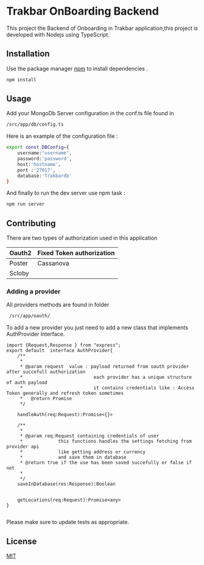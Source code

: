 # Trakbar OnBoarding Backend   

This project the Backend of Onboarding in Trakbar application,this project is developed with Nodejs using TypeScript. 

## Installation

Use the package manager [npm](https://www.npmjs.com/) to install dependencies .

```bash
npm install
```

## Usage
Add your MongoDb Server configuration in the conf.ts file found in 

```bash
/src/app/db/config.ts
```
Here is an example of the configuration file :

```bash
export const DBConfig={
    username:"username",
    password:'password',
    host:'hostname',
    port :'27017',
    database:'Trakbardb'
}

```
And finally to run the dev  server use npm task : 
```bash
npm run server 
```


## Contributing
There are two types of authorization used in this application 

  Oauth2 | Fixed Token authorization 
------------- | -------------
Poster   | Cassanova
   Scloby | 


### Adding a provider 
 All providers methods are found in folder 
```bash
 /src/app/oauth/
```
To add a new provider you just need to add a new class that implements AuthProvider Interface.
```nodejs
import {Request,Response } from "express";
export default  interface AuthProvider{
    /**
     *
     * @param request  value : payload returned from oauth provider after succefull authorization
     *                          each provider has a unique structure of auth payload
     *                          it contains credentials like : Access Token generally and refresh token sometimes
     *   @return Promise
     */

    handleAuth(req:Request):Promise<{}>

    /**
     *
     * @param req:Request containing credentials of user
     *             this functions handles the settings fetching from provider api
     *             like getting address or currency
     *             and save them in database
     * @return true if the use has been saved succefully or false if not
     *
     */
    saveInDatabase(res:Response):Boolean


    getLocations(req:Request):Promise<any>
}
 
```





Please make sure to update tests as appropriate.

## License
[MIT](https://choosealicense.com/licenses/mit/)
